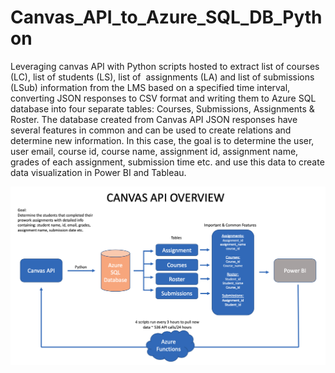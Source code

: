 # Canvas_API_to_Azure_SQL_DB_Python

Leveraging canvas API with Python scripts hosted to extract list of courses (LC), list of students (LS), list of  assignments (LA) and list of submissions (LSub) information from the LMS based on a specified time interval, converting JSON responses to CSV format and writing them to Azure SQL database into four separate tables: Courses, Submissions, Assignments & Roster. The database created from Canvas API JSON responses have several features in common and can be used to create relations and determine new information. In this case, the goal is to determine the user, user email, course id, course name, assignment id, assignment name, grades of each assignment, submission time etc. and use this data to create data visualization in Power BI and Tableau. 

<img src="canvas-api-overview.png" align=center>

